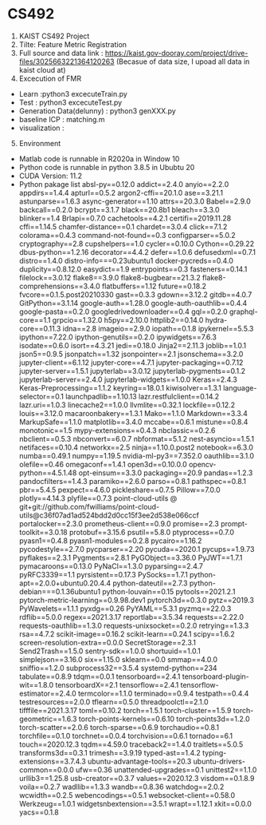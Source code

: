 # CS492
1. KAIST CS492 Project 
2. Tilte: Feature Metric Registration
3. Full source and data link : https://kaist.gov-dooray.com/project/drive-files/3025663221364120263
(Becasue of data size, I upoad all data in kaist cloud at)
3. Excecution of FMR
- Learn :python3 excecuteTrain.py
- Test : python3 excecuteTest.py
- Generation Data(delunny) : python3 genXXX.py
- baseline ICP : matching.m
- visualization : 
5. Environment
- Matlab code is runnable in R2020a in Window 10
- Python code is runnable in python 3.8.5 in Ububtu 20
- CUDA Version: 11.2
- Python pakage list
  absl-py==0.12.0
  addict==2.4.0
  anyio==2.2.0
  appdirs==1.4.4
  apturl==0.5.2
  argon2-cffi==20.1.0
  ase==3.21.1
  astunparse==1.6.3
  async-generator==1.10
  attrs==20.3.0
  Babel==2.9.0
  backcall==0.2.0
  bcrypt==3.1.7
  black==20.8b1
  bleach==3.3.0
  blinker==1.4
  Brlapi==0.7.0
  cachetools==4.2.1
  certifi==2019.11.28
  cffi==1.14.5
  chamfer-distance==0.1
  chardet==3.0.4
  click==7.1.2
  colorama==0.4.3
  command-not-found==0.3
  configparser==5.0.2
  cryptography==2.8
  cupshelpers==1.0
  cycler==0.10.0
  Cython==0.29.22
  dbus-python==1.2.16
  decorator==4.4.2
  defer==1.0.6
  defusedxml==0.7.1
  distro==1.4.0
  distro-info===0.23ubuntu1
  docker-pycreds==0.4.0
  duplicity==0.8.12.0
  easydict==1.9
  entrypoints==0.3
  fasteners==0.14.1
  filelock==3.0.12
  flake8==3.9.0
  flake8-bugbear==21.3.2
  flake8-comprehensions==3.4.0
  flatbuffers==1.12
  future==0.18.2
  fvcore==0.1.5.post20210330
  gast==0.3.3
  gdown==3.12.2
  gitdb==4.0.7
  GitPython==3.1.14
  google-auth==1.28.0
  google-auth-oauthlib==0.4.4
  google-pasta==0.2.0
  googledrivedownloader==0.4
  gql==0.2.0
  graphql-core==1.1
  grpcio==1.32.0
  h5py==2.10.0
  httplib2==0.14.0
  hydra-core==0.11.3
  idna==2.8
  imageio==2.9.0
  iopath==0.1.8
  ipykernel==5.5.3
  ipython==7.22.0
  ipython-genutils==0.2.0
  ipywidgets==7.6.3
  isodate==0.6.0
  isort==4.3.21
  jedi==0.18.0
  Jinja2==2.11.3
  joblib==1.0.1
  json5==0.9.5
  jsonpatch==1.32
  jsonpointer==2.1
  jsonschema==3.2.0
  jupyter-client==6.1.12
  jupyter-core==4.7.1
  jupyter-packaging==0.7.12
  jupyter-server==1.5.1
  jupyterlab==3.0.12
  jupyterlab-pygments==0.1.2
  jupyterlab-server==2.4.0
  jupyterlab-widgets==1.0.0
  Keras==2.4.3
  Keras-Preprocessing==1.1.2
  keyring==18.0.1
  kiwisolver==1.3.1
  language-selector==0.1
  launchpadlib==1.10.13
  lazr.restfulclient==0.14.2
  lazr.uri==1.0.3
  linecache2==1.0.0
  llvmlite==0.32.1
  lockfile==0.12.2
  louis==3.12.0
  macaroonbakery==1.3.1
  Mako==1.1.0
  Markdown==3.3.4
  MarkupSafe==1.1.0
  matplotlib==3.4.0
  mccabe==0.6.1
  mistune==0.8.4
  monotonic==1.5
  mypy-extensions==0.4.3
  nbclassic==0.2.6
  nbclient==0.5.3
  nbconvert==6.0.7
  nbformat==5.1.2
  nest-asyncio==1.5.1
  netifaces==0.10.4
  networkx==2.5
  ninja==1.10.0.post2
  notebook==6.3.0
  numba==0.49.1
  numpy==1.19.5
  nvidia-ml-py3==7.352.0
  oauthlib==3.1.0
  olefile==0.46
  omegaconf==1.4.1
  open3d==0.10.0.0
  opencv-python==4.5.1.48
  opt-einsum==3.3.0
  packaging==20.9
  pandas==1.2.3
  pandocfilters==1.4.3
  paramiko==2.6.0
  parso==0.8.1
  pathspec==0.8.1
  pbr==5.4.5
  pexpect==4.6.0
  pickleshare==0.7.5
  Pillow==7.0.0
  plotly==4.14.3
  plyfile==0.7.3
  point-cloud-utils @ git+git://github.com/fwilliams/point-cloud-utils@c36f07ad1ad524bdd2d0cc15f3ee2d538e066ccf
  portalocker==2.3.0
  prometheus-client==0.9.0
  promise==2.3
  prompt-toolkit==3.0.18
  protobuf==3.15.6
  psutil==5.8.0
  ptyprocess==0.7.0
  pyasn1==0.4.8
  pyasn1-modules==0.2.8
  pycairo==1.16.2
  pycodestyle==2.7.0
  pycparser==2.20
  pycuda==2020.1
  pycups==1.9.73
  pyflakes==2.3.1
  Pygments==2.8.1
  PyGObject==3.36.0
  PyJWT==1.7.1
  pymacaroons==0.13.0
  PyNaCl==1.3.0
  pyparsing==2.4.7
  pyRFC3339==1.1
  pyrsistent==0.17.3
  PySocks==1.7.1
  python-apt==2.0.0+ubuntu0.20.4.4
  python-dateutil==2.7.3
  python-debian===0.1.36ubuntu1
  python-louvain==0.15
  pytools==2021.2.1
  pytorch-metric-learning==0.9.98.dev1
  pytorch3d==0.3.0
  pytz==2019.3
  PyWavelets==1.1.1
  pyxdg==0.26
  PyYAML==5.3.1
  pyzmq==22.0.3
  rdflib==5.0.0
  regex==2021.3.17
  reportlab==3.5.34
  requests==2.22.0
  requests-oauthlib==1.3.0
  requests-unixsocket==0.2.0
  retrying==1.3.3
  rsa==4.7.2
  scikit-image==0.16.2
  scikit-learn==0.24.1
  scipy==1.6.2
  screen-resolution-extra==0.0.0
  SecretStorage==2.3.1
  Send2Trash==1.5.0
  sentry-sdk==1.0.0
  shortuuid==1.0.1
  simplejson==3.16.0
  six==1.15.0
  sklearn==0.0
  smmap==4.0.0
  sniffio==1.2.0
  subprocess32==3.5.4
  systemd-python==234
  tabulate==0.8.9
  tdqm==0.0.1
  tensorboard==2.4.1
  tensorboard-plugin-wit==1.8.0
  tensorboardX==2.1
  tensorflow==2.4.1
  tensorflow-estimator==2.4.0
  termcolor==1.1.0
  terminado==0.9.4
  testpath==0.4.4
  testresources==2.0.0
  tflearn==0.5.0
  threadpoolctl==2.1.0
  tifffile==2021.3.17
  toml==0.10.2
  torch==1.5.1
  torch-cluster==1.5.9
  torch-geometric==1.6.3
  torch-points-kernels==0.6.10
  torch-points3d==1.2.0
  torch-scatter==2.0.6
  torch-sparse==0.6.9
  torchaudio==0.8.1
  torchfile==0.1.0
  torchnet==0.0.4
  torchvision==0.6.1
  tornado==6.1
  touch==2020.12.3
  tqdm==4.59.0
  traceback2==1.4.0
  traitlets==5.0.5
  transforms3d==0.3.1
  trimesh==3.9.19
  typed-ast==1.4.2
  typing-extensions==3.7.4.3
  ubuntu-advantage-tools==20.3
  ubuntu-drivers-common==0.0.0
  ufw==0.36
  unattended-upgrades==0.1
  unittest2==1.1.0
  urllib3==1.25.8
  usb-creator==0.3.7
  values==2020.12.3
  visdom==0.1.8.9
  voila==0.2.7
  wadllib==1.3.3
  wandb==0.8.36
  watchdog==2.0.2
  wcwidth==0.2.5
  webencodings==0.5.1
  websocket-client==0.58.0
  Werkzeug==1.0.1
  widgetsnbextension==3.5.1
  wrapt==1.12.1
  xkit==0.0.0
  yacs==0.1.8

